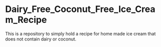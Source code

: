 # Dairy_Free_Coconut_Free_Ice_Cream_Recipe
This is a repository to simply hold a recipe for home made ice cream that does not contain dairy or coconut.
